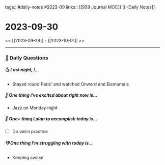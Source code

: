 tags:: #daily-notes #2023-09
links:: [[909 Journal MOC]] [[+Daily Notes]]

# 2023-09-30

<< [[2023-09-29]] - [[2023-10-01]] >>

---
### 📅 Daily Questions
##### 🌜 Last night, I...
- Stayed round Paris' and watched Onward and Elementals

##### 🙌 One thing I've excited about right now is...
- Jazz on Monday night

##### 🚀 One+ thing I plan to accomplish today is...
- [ ] Do violin practice

##### 👎 One thing I'm struggling with today is...
- Keeping awake